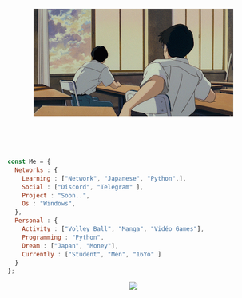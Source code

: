 <p align="center">
    <img src="https://github.com/0x91s/0x91s/blob/main/banner.gif">
</p>   
<br>
<br>
<br>



```js
const Me = {
  Networks : {
    Learning : ["Network", "Japanese", "Python",],
    Social : ["Discord", "Telegram" ],
    Project : "Soon..",
    Os : "Windows",
  },
  Personal : {
    Activity : ["Volley Ball", "Manga", "Vidéo Games"],
    Programming : "Python",
    Dream : ["Japan", "Money"],
    Currently : ["Student", "Men", "16Yo" ]
  }
};
````

<p align="center">

<img src="https://lanyard-profile-readme.vercel.app/api/936015730476982313"/>
  <!-- 	<br>
